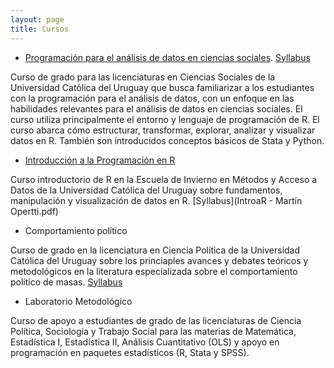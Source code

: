 ```yaml
---
layout: page
title: Cursos
---
```


+ [Programación para el análisis de datos en ciencias sociales](https://martinopertti.github.io/PAD-web/). [Syllabus](programa-pad.pdf)

Curso de grado para las licenciaturas en Ciencias Sociales de la Universidad Católica del Uruguay que busca familiarizar a los estudiantes con la programación para el análisis de datos, con un enfoque en las habilidades relevantes para el análisis de datos en ciencias sociales. El curso utiliza principalmente el entorno y lenguaje de programación de R. El curso abarca cómo estructurar, transformar, explorar, analizar y visualizar datos en R. También son introducidos conceptos básicos de Stata y Python.

+ [Introducción a la Programación en R](https://martinopertti.github.io/IntroR-web/)

Curso introductorio de R en la Escuela de Invierno en Métodos y Acceso a Datos de la Universidad Católica del Uruguay sobre fundamentos, manipulación y visualización de datos en R. [Syllabus](IntroaR - Martín Opertti.pdf)

+ Comportamiento político

Curso de grado en la licenciatura en Ciencia Política de la Universidad Católica del Uruguay sobre los princiaples avances y debates teóricos y metodológicos en la literatura especializada sobre el comportamiento político de masas. [Syllabus](programa.pdf)

+ Laboratorio Metodológico

Curso de apoyo a estudiantes de grado de las licenciaturas de Ciencia Política, Sociología y Trabajo Social para las materias de Matemática, Estadística I, Estadística II, Análisis Cuantitativo (OLS) y apoyo en programación en paquetes estadísticos (R, Stata y SPSS).
